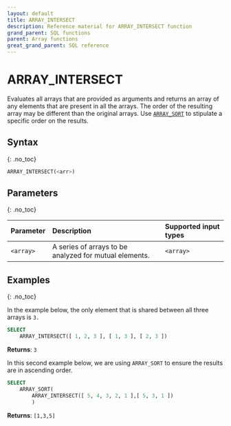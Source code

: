 ```yaml
---
layout: default
title: ARRAY_INTERSECT
description: Reference material for ARRAY_INTERSECT function
grand_parent: SQL functions
parent: Array functions
great_grand_parent: SQL reference
---
```


# ARRAY\_INTERSECT

Evaluates all arrays that are provided as arguments and returns an array of any elements that are present in all the arrays. The order of the resulting array may be different than the original arrays. Use [`ARRAY_SORT`](./array-sort.md) to stipulate a specific order on the results.

## Syntax
{: .no_toc}

```sql
ARRAY_INTERSECT(<arr>)
```

## Parameters 
{: .no_toc} 

| Parameter | Description                                            | Supported input types | 
| :--------- | :------------------------------------------------------ | :-----|
| `<array>`   | A series of arrays to be analyzed for mutual elements. | `<array>` |

## Examples
{: .no_toc}

In the example below, the only element that is shared between all three arrays is `3.`

```sql
SELECT
	ARRAY_INTERSECT([ 1, 2, 3 ], [ 1, 3 ], [ 2, 3 ])
```

**Returns**: `3`

In this second example below, we are using `ARRAY_SORT` to ensure the results are in ascending order.

```sql
SELECT
	ARRAY_SORT(
	    ARRAY_INTERSECT([ 5, 4, 3, 2, 1 ],[ 5, 3, 1 ])
	    )
```

**Returns**: `[1,3,5]`
